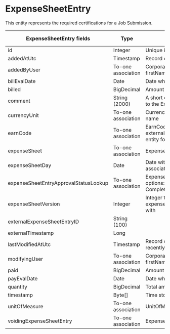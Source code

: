 # ExpenseSheetEntry

This entity represents the required certifications for a Job Submission.



<table>
    <colgroup>
        <col width="20%" />
        <col width="20%" />
        <col width="20%" />
        <col width="20%" />
        <col width="20%" />
    </colgroup>
    <thead>
        <tr class="header">
            <th>ExpenseSheetEntry fields</th>
            <th>Type</th>
            <th>Description</th>
            <th>Not null</th>
            <th>Read-only</th>
        </tr>
    </thead>
    <tbody>
        <tr class="even">
            <td>id</td>
            <td>Integer</td>
            <td>Unique identifier for this entity.</td>
            <td>X</td>
            <td>X</td>
        </tr>
        <tr class="odd">
            <td>addedAtUtc</td>
            <td>Timestamp</td>
            <td>Record of when Timesheet was created</td>
            <td>X</td>
            <td>X</td>
        </tr>
        <tr class="even">
            <td>addedByUser</td>
            <td>To-one association</td>
            <td>CorporateUser default fields: id, firstName, lastName</td>
            <td>X</td>
            <td>X</td>
        </tr>
        <tr class="odd">
            <td>billEvalDate</td>
            <td>Date</td>
            <td>Date when "billed" field is evaluated</td>
            <td>X</td>
            <td>X</td>
        </tr>
        <tr class="even">
            <td>billed</td>
            <td>BigDecimal</td>
            <td>Amount to be billed</td>
            <td>X</td>
            <td>X</td>
        </tr>
        <tr class="odd">
            <td>comment</td>
            <td>String (2000)</td>
            <td>A short comment to be added by the user to the ExpenseSheetEntry</td>
            <td></td>
            <td>X</td>
        </tr>
        <tr class="even">
            <td>currencyUnit</td>
            <td>To-one association</td>
            <td>CurrencyUnit fields: id, alphabeticCode, name</td>
            <td>X</td>
            <td>X</td>
        </tr>
        <tr class="odd">
            <td>earnCode</td>
            <td>To-one association</td>
            <td>EarnCode default fields: id, code, externalID, title. Refer to the EarnCode entity for more details.</td>
            <td>X</td>
            <td>X</td>
        </tr>
        <tr class="even">
            <td>expenseSheet</td>
            <td>To-one association</td>
            <td>ExpenseSheet field: id</td>
            <td>X</td>
            <td>X</td>
        </tr>
        <tr class="odd">
            <td>expenseSheetDay</td>
            <td>Date</td>
            <td>Date with which the ExpenseSheetEntry is associated with</td>
            <td>X</td>
            <td>X</td>
        </tr>
        <tr class="even">
            <td>expenseSheetEntryApprovalStatusLookup</td>
            <td>To-one association</td>
            <td>ExpenseSheetEntryApprovalStatusLookup options: Draft, Submitted, Approved, Completed, Rejected</td>
            <td>X</td>
            <td>X</td>
        </tr>
        <tr class="odd">
            <td>expenseSheetVersion</td>
            <td>Integer</td>
            <td>Integer to store which version of the expenseSheet this entry is associated with</td>
            <td>X</td>
            <td>X</td>
        </tr>
        <tr class="even">
            <td>externalExpenseSheetEntryID</td>
            <td>String (100)</td>
            <td></td>
            <td></td>
            <td>X</td>
        </tr>
        <tr class="odd">
            <td>externalTimestamp</td>
            <td>Long</td>
            <td></td>
            <td></td>
            <td>X</td>
        </tr>
        <tr class="even">
            <td>lastModifiedAtUtc</td>
            <td>Timestamp</td>
            <td>Record of when Timesheet was most recently modified</td>
            <td>X</td>
            <td>X</td>
        </tr>
        <tr class="odd">
            <td>modifyingUser</td>
            <td>To-one association</td>
            <td>CorporateUser default fields: id, firstName, lastName</td>
            <td>X</td>
            <td>X</td>
        </tr>
        <tr class="even">
            <td>paid</td>
            <td>BigDecimal</td>
            <td>Amount to be paid</td>
            <td>X</td>
            <td>X</td>
        </tr>
        <tr class="odd">
            <td>payEvalDate</td>
            <td>Date</td>
            <td>Date when "paid" field is evaluated</td>
            <td>X</td>
            <td>X</td>
        </tr>
        <tr class="even">
            <td>quantity</td>
            <td>BigDecimal</td>
            <td>Total amount</td>
            <td>X</td>
            <td>X</td>
        </tr>
        <tr class="odd">
            <td>timestamp</td>
            <td>Byte[]</td>
            <td>Time stored in byte format</td>
            <td>X</td>
            <td>X</td>
        </tr>
        <tr class="even">
            <td>unitOfMeasure</td>
            <td>To-one association</td>
            <td>UnitOfMeasure fields: id, label </td>
            <td>X</td>
            <td>X</td>
        </tr>
        <tr class="odd">
            <td>voidingExpenseSheetEntry</td>
            <td>To-one association</td>
            <td>ExpenseSheetEntry fields: id</td>
            <td></td>
            <td>X</td>
        </tr>
    </tbody>
</table>
